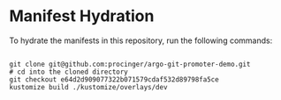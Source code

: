 
# Manifest Hydration

To hydrate the manifests in this repository, run the following commands:

```shell

git clone git@github.com:procinger/argo-git-promoter-demo.git
# cd into the cloned directory
git checkout e64d2d909077322b071579cdaf532d89798fa5ce
kustomize build ./kustomize/overlays/dev
```